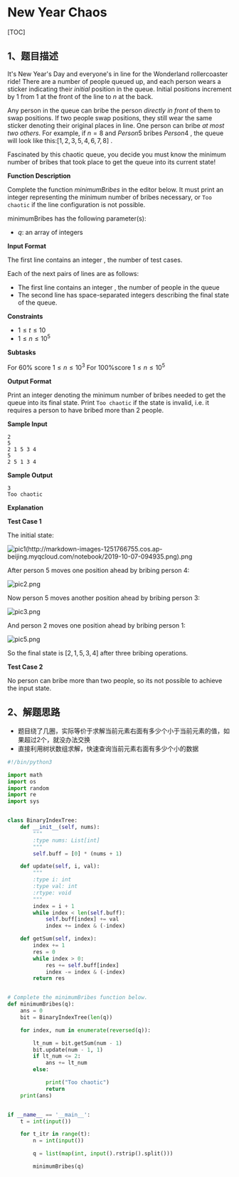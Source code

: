 # New Year Chaos

[TOC]

## 1、题目描述

It's New Year's Day and everyone's in line for the Wonderland rollercoaster ride! There are a number of people queued up, and each person wears a sticker indicating their *initial* position in the queue. Initial positions increment by $1$ from $1$  at the front of the line to $n$ at the back.

Any person in the queue can bribe the person *directly in front* of them to swap positions. If two people swap positions, they still wear the same sticker denoting their original places in line. One person can bribe *at most two others*. For example, if $n=8$ and $Person5$  bribes $Person4$ , the queue will look like this:$[1,2,3,5,4,6,7,8]$ .

Fascinated by this chaotic queue, you decide you must know the minimum number of bribes that took place to get the queue into its current state!

**Function Description**

Complete the function *minimumBribes* in the editor below. It must print an integer representing the minimum number of bribes necessary, or `Too chaotic` if the line configuration is not possible.

minimumBribes has the following parameter(s):

-   *q*: an array of integers

**Input Format**

The first line contains an integer , the number of test cases.

Each of the next  pairs of lines are as follows:

-   The first line contains an integer , the number of people in the queue
-   The second line has  space-separated integers describing the final state of the queue.

**Constraints**

-   $1 \le t \le 10$
-   $1 \le n \le 10^{5}$

**Subtasks**

For $60\%$ score $1 \le n \le10^{3}$
For  $100\%$score $1 \le n \le 10^{5}$ 

**Output Format**

Print an integer denoting the minimum number of bribes needed to get the queue into its final state. Print `Too chaotic` if the state is invalid, i.e. it requires a person to have bribed more than $2$ people.

**Sample Input**

```
2
5
2 1 5 3 4
5
2 5 1 3 4
```

**Sample Output**

```
3
Too chaotic
```

**Explanation**

**Test Case 1**

The initial state:

![pic1(http://markdown-images-1251766755.cos.ap-beijing.myqcloud.com/notebook/2019-10-07-094935.png).png](https://s3.amazonaws.com/hr-challenge-images/494/1451665589-31d436ba19-pic11.png)

After person  $5$ moves one position ahead by bribing person $4$:

![pic2.png](http://markdown-images-1251766755.cos.ap-beijing.myqcloud.com/notebook/2019-10-07-094943.png)

Now person $5$ moves another position ahead by bribing person $3$:

![pic3.png](http://markdown-images-1251766755.cos.ap-beijing.myqcloud.com/notebook/2019-10-07-094947.png)

And person $2$ moves one position ahead by bribing person $1$:

![pic5.png](http://markdown-images-1251766755.cos.ap-beijing.myqcloud.com/notebook/2019-10-07-094952.png)

So the final state is $[2,1,5,3,4]$ after three bribing operations.

**Test Case 2**

No person can bribe more than two people, so its not possible to achieve the input state.

## 2、解题思路

-   题目绕了几圈，实际等价于求解当前元素右面有多少个小于当前元素的值，如果超过2个，就没办法交换
-   直接利用树状数组求解，快速查询当前元素右面有多少个小的数据



```python
#!/bin/python3

import math
import os
import random
import re
import sys


class BinaryIndexTree:
    def __init__(self, nums):
        """
        :type nums: List[int]
        """
        self.buff = [0] * (nums + 1)

    def update(self, i, val):
        """
        :type i: int
        :type val: int
        :rtype: void
        """
        index = i + 1
        while index < len(self.buff):
            self.buff[index] += val
            index += index & (-index)

    def getSum(self, index):
        index += 1
        res = 0
        while index > 0:
            res += self.buff[index]
            index -= index & (-index)
        return res


# Complete the minimumBribes function below.
def minimumBribes(q):
    ans = 0
    bit = BinaryIndexTree(len(q))

    for index, num in enumerate(reversed(q)):

        lt_num = bit.getSum(num - 1)
        bit.update(num - 1, 1)
        if lt_num <= 2:
            ans += lt_num
        else:

            print("Too chaotic")
            return
    print(ans)


if __name__ == '__main__':
    t = int(input())

    for t_itr in range(t):
        n = int(input())

        q = list(map(int, input().rstrip().split()))

        minimumBribes(q)

```

